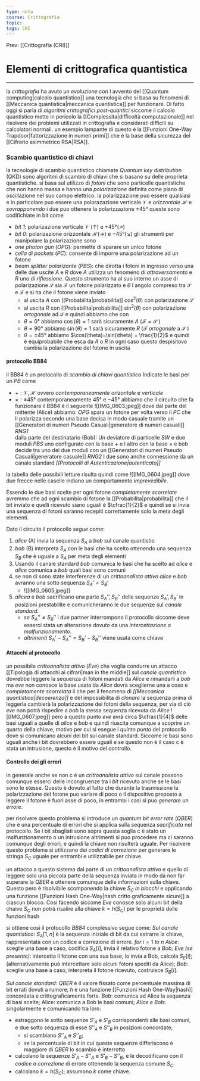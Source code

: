 ```yaml
---
type: nota
course: Crittografia
topic: 
tags: CRI
---
```


Prev: [[Crittografia (CRI)]]

# Elementi di crittografica quantistica
---
la _crittografia_ ha avuto un _evoluzione_ con l avvento del [[Quantum computing|calcolo quantistico]]  una tecnologia che si basa su fenomeni di [[Meccanica quantistica|meccanica quantistica]] per funzionare.
Di fatto oggi si parla di _algoritmi crittografici post-quantici_ siccome il calcolo quantistico mette in pericolo la [[Complessita|difficoltà computazionale]] nel risolvere  dei problemi utilizzati in crittografia e considerati difficili su calcolatori normali.
un esempio lampante di questo è la [[Funzioni One-Way Trapdoor|fattorizzazione in numeri primi]] che è la base della sicurezza del [[Cifrario asimmetrico RSA|RSA]].

### Scambio quantistico di chiavi
la tecnologie di scambio quantistico chiamate _Quantum key distribution_ (QKD) sono algoritmi di scambio di chiavi che si basano su delle proprieta quantistiche. si basa sul utilizzo di  _fotoni_  che sono particelle quantistiche che non hanno massa e hanno una _polarizazione_ definita come piano di oscillazione nel suo campo elettrico. la polarizzazione puo essere qualsiasi e in particolare puo essere una polorazazione verticale $\mathcal{V}$ e _orizzontale_ $\mathcal{H}$ e _sovrapponendo_ i due puo ottenere la polarizzazione $\pm 45°$ queste sono codifichiate in bit come 
- _bit 1_: polarizazione verticale $\mathcal{V}$ ($\uparrow$) e $+45°(\nearrow)$
- _bit 0_: polarizazione orizzontale $\mathcal{H}$($\rightarrow$)  e $-45°$($\searrow$)
gli strumenti per manipolare la polarizazione sono
- _one photon gun_ (_OPG_): permette di sparare un unico fotone
- _cella di pockets_ (_PC_): consente di imporre una polarizazione ad un fotone
- _beam splitter polarizante_ (_PBS_): che dirotta i fotoni in ingresso verso una delle due uscite $A$ e $R$ dove $A$ utilizza un fenomeno di _attraversamento_ e $R$ uno di _riflessione_. Questo strumento ha al suo interno un asse di polarizazione $\mathcal{S}$ sia $\mathcal{F}$ un fotone polarizzato e $\theta$ l angolo compreso tra $\mathcal{S}$ e $\mathcal{F}$ e si ha che il fotone viene inviato
	- al uscita $A$ con [[Probabilita|probabilita]] $\cos^{2}(\theta)$ con polarizazione $\mathcal{S}$
	- al uscita $R$ con [[Probabilita|probabilita]] $\sin^{2}(\theta)$ con polarizazione _ortogonale_ ad $\mathcal{S}$
	e quindi abbiamo che con
	-  $\theta =0°$ abbiamo $\cos(\theta)=1$ sarà sicuramente $A$ ($\mathcal{F}=\mathcal{S}$ )
	- $\theta =90°$ abbiamo $\sin(\theta)=1$ sarà sicuramente $R$ ($\mathcal{F}$ _ortogonale_ a $\mathcal{S}$ )
	- $\theta = \pm45°$ abbiamo $\cos(\theta)=\sin(\theta) = \frac{1}{2}$ e quindi è equiprobabile che esca da $A$ o $R$
	in ogni caso questo despisitovo cambia la polarizazione del fotone in uscita
#### protocollo BB84
il BB84 è un protocollo di _scambio di chiavi quantistico_
Indicate le basi per un _PB_ come 
- $+:\mathcal{V}, \mathcal{H}$  ovvero _contemporaneamente_ _orizontale_ e _verticale_
- $\times:\pm45°$ contemporaneamente $45°$ e $-45°$
abbiamo che il circuito che fa funzionare il BB84 è il seguente 
![[IMG_0603.jpeg]]
dove dal parte del mittente (Alice) abbiamo:
	_OPG_ spara un fotone per volta verso il _PC_ che li polarizza secondo una base decisa in modo casuale tramite un [[Generatori di numeri Pseudo Casuali|generatore di numeri casuali]] _RNG1_  
dalla parte del destinatario (Bob):
	Un deviatore di particelle _SW_ e due moduli _PBS_ uno configurato con la base $+$ e l altro con la base $\times$ e bob decide tra uno dei due moduli con un [[Generatori di numeri Pseudo Casuali|generatore casuale]] _RNG2_
I due sono anche connessione da un canale standard _[[Protocolli di Autenticazione|autenticato]]_

la tabella  delle possibili letture risulta quindi come 
![[IMG_0604.jpeg]]
dove due frecce nelle caselle indiano un comportamento _imprevedibile_.

Essendo le due basi scelte per ogni fotone _completamente scorrelate_ avremmo che ad ogni scambio di fotone la [[Probabilita|probabilita]] che il bit inviato e quelli ricevuto siano uguali è $\cfrac{1}{2}$ e quindi se si invia una sequenza di fotoni saranno recepiti correttamente solo la meta degli elementi.


Dato il circuito il protocollo _segue come_:
1. _alice_ (A) invia la sequenza  $S_{A}$ a _bob_ sul canale quantistio
2. _bob_ (B) interpreta $S_{A}$ con le basi che ha scelto ottenendo una sequenza $S_{B}$ che è uguale a $S_{A}$ per meta degli elementi 
3. Usando il canale standard _bob_ comunica le basi che ha scelto ad _alice_ e _alice_ comunica a _bob_ quali basi sono comuni
4. se non ci sono state interferenze di un _crittoanalista attivo_ _alice_ e _bob_ avranno una sotto sequenza $S_{A}’=S_{B}’$  
	- ![[IMG_0605.jpeg]]
5. _alicea_ e _bob_ sacrificano una parte $S_{A}’’,S_{B}’’$  delle sequenze $S_{A}’,S_{B}’$ in posizioni prestabilite e comunicheranno le due sequenze sul _canale standard_. 
	- _se_ $S_{A}’’\not=S_{B}’’$  i due partner interrompono il protocollo siccome deve esserci stata un alterazione dovuto da una _intercettazione o malfunzionamento_. 
	- _altrimenti_ $S_{A}’-S_{A}’’=S_{B}’-S_{B}’’$  viene usata come chiave



#### Attacchi al protocollo
un possibile _crittoanalista attivo_ (_Eve_) che voglia condurre un attacco [[Tipologia di attacchi ai cifrari|man in the middle]] sul _canale quantistico_ dovrebbe leggere la sequenza di fotoni mandati da _Alice_ e rimandarli a _bob_  ma _eve_ non conosce la base usata da _Alice_ dovrà sceglierne una a coso e _completamente scorrelata_ il che per il fenomeno di _[[Meccanica quantistica|decoerenza]]_ e del impossibilita di _clonare_ la sequenza prima di leggerla cambierà la polarizzazione dei fotoni della sequenza, per via di ciò  _eve_ non potrà rispedire a  _bob_ la stessa sequenza  ricevuta da _Alice_
![[IMG_0607.jpeg]]
pero a questo punto _eve_ avrà circa $\cfrac{1}{4}$ delle basi uguali a quelle di _alice_ e _bob_ e quindi riuscita comunque a scoprire un quarto della chiave, motivo per cui si esegue i _quinto punto_ del protocollo dove si comunicano alcuni dei bit sul canale standard. Siccome le basi sono uguali anche i bit dovrebbero essere uguali e se questo non è il caso c è stata un intrusione, questo è il motivo del controllo.    


#### Controllo dei gli errori
in generale anche se non c è un _crittoanalista attivo_ sul canale possono comunque esserci delle incongruenze tra i _bit_ ricevuto anche se le basi sono le stesse.
Questo è dovuto al fatto che durante la trasmissione la polarizzazione del fotone puo variare di poco o il dispositivo preposto a leggere il fotone è fuori asse di poco, in entrambi i casi si puo _generare un errore_.

per risolvere questo problema si introduce un _quantum bit error rate_ (_QBER_)  che è una percentuale di errori che si applica sulla sequenza _sacrificata_ nel protocollo. Se i bit sbagliati sono sopra questa soglia c è stato un malfunzionamento o un intrusione altrimenti si puo procedere ma ci saranno comunque degli errori, e quindi la chiave non risulterà uguale. Per risolvere questo problema si utilizzano dei _codici di correzione_ per generare le stringa $S_{C}$ uguale per entrambi e utilizzabile per chiave.

un attacco a questo sistema dal parte di un _crittoanalista attivo_  e quello di leggere solo una piccola parte della sequenza inviata in modo da non far superare la _QBER_ e ottenere comunque delle informazioni sulla chiave.
Questo pero è risolvibile scomponendo la chiave $S_{C}$  _in blocchi_ e applicando una funzione [[Funzioni Hash One-Way|hash critto graficamente sicure]]    a ciascun blocco. Cosi facendo siccome _Eve_ conosce solo alcuni bit della chaive $S_{C}$ non potrà risalire alla chiave $k=h(S_{C})$ per le proprietà delle funzioni hash


si ottiene cosi il protocollo _BB84_ complessivo  segue come:
_Sul canale quantistico_: $S_A[1,n]$ è la sequenza iniziale di bit da cui estrarre la chiave, rappresentata con un codice a correzione di errore. 
	_for_ $i =1$ _to_ $n$ 
		_Alice_: sceglie una base a caso, codifica $S_A[i]$, invia il relativo fotone a _Bob_; 
		_Eve (se presente)_: intercetta il fotone con una sua base, lo invia a Bob, calcola $S_E[i]$; (alternativamente può intercettare solo alcuni fotoni spediti da Alice);
		_Bob_: sceglie una base a caso, interpreta il fotone ricevuto, costruisce $S_B[i]$.


_Sul canale standard_: _QBER_  è il valore fissato come percentuale massima di bit errati dovuti a rumore; $h$ è una funzione [[Funzioni Hash One-Way|hash]] concordata e crittograficamente forte. 
	_Bob_: comunica ad Alice la sequenza di basi scelte; Alice: comunica a Bob le basi comuni; 
	_Alice e Bob_: singolarmente e comunicando tra loro:
 - estraggono le sotto sequenze $S’_A$ e $S’_B$ corrispondenti alle basi comuni, e due sotto sequenza di esse $S’’_A$ e $S’’_B$ in posizioni concordate; 
	 - si scambiano $S’’_A$ e $S’’ _B$; 
	 - _se_ la percentuale di bit in cui queste sequenze differiscono è maggiore di _QBER_ lo scambio è interrotto 
 - calcolano le sequenze $S’_A − S’’_A$ e $S’_B −S’’_B$, e le decodificano con il _codice a correzione_ di errore ottenendo la sequenza comune $S_C$ 
 - calcolano $k = h(S_C)$; assumono $k$ come chiave.